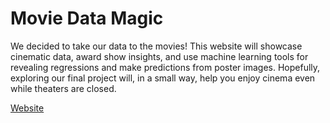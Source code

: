 # Movie Data Magic

We decided to take our data to the movies! This website will showcase cinematic data, award show insights, and use machine learning tools for revealing regressions and make predictions from poster images. Hopefully, exploring our final project will, in a small way, help you enjoy cinema even while theaters are closed.

[Website](https://nalnajjar.github.io/Movie-Data-Magic/)


